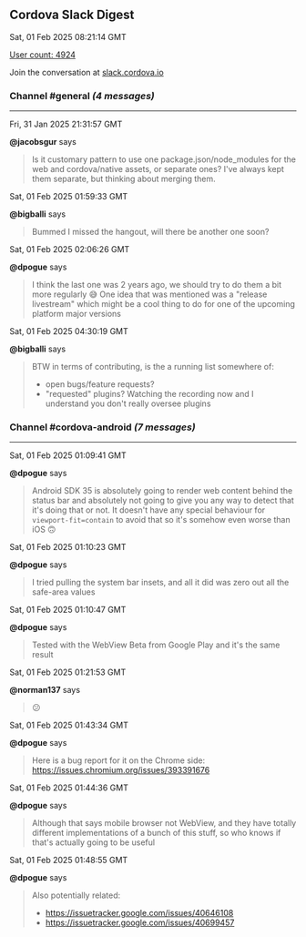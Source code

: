 ## Cordova Slack Digest
Sat, 01 Feb 2025 08:21:14 GMT

[User count: 4924](https://cordova.slack.com/)


Join the conversation at [slack.cordova.io](http://slack.cordova.io/)

### __Channel #general__ _(4 messages)_
---

Fri, 31 Jan 2025 21:31:57 GMT

__@jacobsgur__ says 
> Is it customary pattern to use one package.json/node_modules for the web and cordova/native assets, or separate ones? I've always kept them separate, but thinking about merging them.
> 

Sat, 01 Feb 2025 01:59:33 GMT

__@bigballi__ says 
> Bummed I missed the hangout, will there be another one soon?
> 

Sat, 01 Feb 2025 02:06:26 GMT

__@dpogue__ says 
> I think the last one was 2 years ago, we should try to do them a bit more regularly 😅
> One idea that was mentioned was a "release livestream" which might be a cool thing to do for one of the upcoming platform major versions
> 

Sat, 01 Feb 2025 04:30:19 GMT

__@bigballi__ says 
> BTW in terms of contributing, is the a running list somewhere of:
> - open bugs/feature requests?
> - "requested" plugins?
> Watching the recording now and I understand you don't really oversee plugins
> 

### __Channel #cordova-android__ _(7 messages)_
---

Sat, 01 Feb 2025 01:09:41 GMT

__@dpogue__ says 
> Android SDK 35 is absolutely going to render web content behind the status bar and absolutely not going to give you any way to detect that it's doing that or not. It doesn't have any special behaviour for `viewport-fit=contain` to avoid that so it's somehow even worse than iOS 🙃
> 

Sat, 01 Feb 2025 01:10:23 GMT

__@dpogue__ says 
> I tried pulling the system bar insets, and all it did was zero out all the safe-area values
> 

Sat, 01 Feb 2025 01:10:47 GMT

__@dpogue__ says 
> Tested with the WebView Beta from Google Play and it's the same result
> 

Sat, 01 Feb 2025 01:21:53 GMT

__@norman137__ says 
> 😕
> 

Sat, 01 Feb 2025 01:43:34 GMT

__@dpogue__ says 
> Here is a bug report for it on the Chrome side: <https://issues.chromium.org/issues/393391676>
> 

Sat, 01 Feb 2025 01:44:36 GMT

__@dpogue__ says 
> Although that says mobile browser not WebView, and they have totally different implementations of a bunch of this stuff, so who knows if that's actually going to be useful
> 

Sat, 01 Feb 2025 01:48:55 GMT

__@dpogue__ says 
> Also potentially related:
> - <https://issuetracker.google.com/issues/40646108>
> - <https://issuetracker.google.com/issues/40699457>
> 
